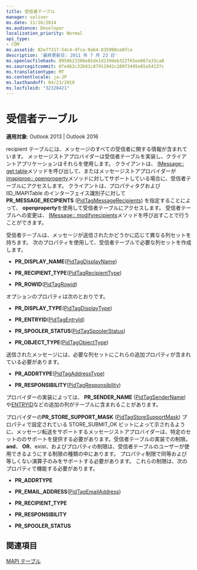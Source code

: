 ```yaml
---
title: 受信者テーブル
manager: soliver
ms.date: 11/16/2014
ms.audience: Developer
localization_priority: Normal
api_type:
- COM
ms.assetid: 02e77317-54c4-4fca-9ab4-835998ce07ce
description: '最終更新日: 2011 年 7 月 23 日'
ms.openlocfilehash: 8950623308e85de1d239deb322f65ee867a33ca0
ms.sourcegitcommit: 8fe462c32b91c87911942c188f3445e85a54137c
ms.translationtype: MT
ms.contentlocale: ja-JP
ms.lasthandoff: 04/23/2019
ms.locfileid: "32328421"
---
```

# <a name="recipient-tables"></a>受信者テーブル

  
  
**適用対象**: Outlook 2013 | Outlook 2016 
  
recipient テーブルには、メッセージのすべての受信者に関する情報が含まれています。 メッセージストアプロバイダーは受信者テーブルを実装し、クライアントアプリケーションはそれらを使用します。 クライアントは、 [IMessage:: get table](imessage-getrecipienttable.md)メソッドを呼び出して、またはメッセージストアプロバイダーが[imapiprop:: openproperty](imapiprop-openproperty.md)メソッドに対してサポートしている場合に、受信者テーブルにアクセスします。 クライアントは、プロパティタグおよび IID_IMAPITable のインターフェイス識別子に対して**PR_MESSAGE_RECIPIENTS** ([PidTagMessageRecipients](pidtagmessagerecipients-canonical-property.md)) を指定することによって、 **openproperty**を使用して受信者テーブルにアクセスします。 受信者テーブルへの変更は、 [IMessage:: modifyrecipients](imessage-modifyrecipients.md)メソッドを呼び出すことで行うことができます。 
  
受信者テーブルは、メッセージが送信されたかどうかに応じて異なる列セットを持ちます。 次のプロパティを使用して、受信者テーブルで必要な列セットを作成します。
  
- **PR_DISPLAY_NAME**([PidTagDisplayName](pidtagdisplayname-canonical-property.md))
    
- **PR_RECIPIENT_TYPE**([PidTagRecipientType](pidtagrecipienttype-canonical-property.md))
    
- **PR_ROWID**([PidTagRowid](pidtagrowid-canonical-property.md))
    
オプションのプロパティは次のとおりです。
  
- **PR_DISPLAY_TYPE**([PidTagDisplayType](pidtagdisplaytype-canonical-property.md))
    
- **PR_ENTRYID**([PidTagEntryId](pidtagentryid-canonical-property.md))
    
- **PR_SPOOLER_STATUS**([PidTagSpoolerStatus](pidtagspoolerstatus-canonical-property.md))
    
- **PR_OBJECT_TYPE**([PidTagObjectType](pidtagobjecttype-canonical-property.md))
    
送信されたメッセージには、必要な列セットにこれらの追加プロパティが含まれている必要があります。
  
- **PR_ADDRTYPE**([PidTagAddressType](pidtagaddresstype-canonical-property.md))
    
- **PR_RESPONSIBILITY**([PidTagResponsibility](pidtagresponsibility-canonical-property.md))
    
プロバイダーの実装によっては、 **PR_SENDER_NAME** ([PidTagSenderName](pidtagsendername-canonical-property.md)) や[ENTRYID](entryid.md)などの追加の列がテーブルに含まれることがあります。
  
プロバイダーの**PR_STORE_SUPPORT_MASK** ([PidTagStoreSupportMask](pidtagstoresupportmask-canonical-property.md)) プロパティで設定されている STORE_SUBMIT_OK ビットによって示されるように、メッセージ転送をサポートするメッセージストアプロバイダーは、特定のセットののサポートを提供する必要があります。受信者テーブルの実装での制限。 **and**、 **OR**、exist、およびプロパティの制限は、受信者テーブルのユーザーが使用できるようにする制限の種類の中にあります。 プロパティ制限で同等および等しくない演算子のみをサポートする必要があります。 これらの制限は、次のプロパティで機能する必要があります。
  
- **PR_ADDRTYPE**
    
- **PR_EMAIL_ADDRESS**([PidTagEmailAddress](pidtagemailaddress-canonical-property.md)) 
    
- **PR_RECIPIENT_TYPE**
    
- **PR_RESPONSIBILITY**
    
- **PR_SPOOLER_STATUS**
    
## <a name="see-also"></a>関連項目



[MAPI テーブル](mapi-tables.md)

